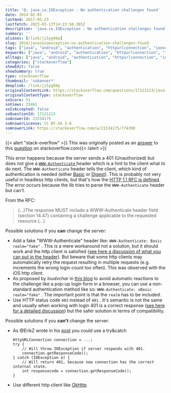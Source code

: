 ```yaml
---
title: 'Q: java.io.IOException : No authentication challenges found'
date: 2014-02-03
lastmod: 2017-05-23
lastfetch: 2023-03-13T14:23:50.385Z
description: 'java.io.IOException : No authentication challenges found'
summary: ''
aliases: [/link/ji5yg94p]
slug: 2014/javaioioexception-no-authentication-challenges-found
tags: ["java", "android", "authentication", "httpurlconnection", "ioexception"]
keywords: ["java", "android", "authentication", "httpurlconnection", "ioexception"]
alltags: ["java", "android", "authentication", "httpurlconnection", "ioexception"]
categories: ["stackoverflow"]
showEdit: false
showSummary: true
type: stackoverflow
thumbnail: 'sobanner*' 
deeplink: /link/ji5yg94p
originalContentLink: https://stackoverflow.com/questions/17121213/java-io-ioexception-no-authentication-challenges-found
originalContentType: stackoverflow
soScore: 51
soViews: 33461
soIsAccepted: false
soQuestionId: 17121213
soAnswerId: 21534175
soAnswerLicense: CC BY-SA 3.0
soAnswerLink: https://stackoverflow.com/a/21534175/774398
---
```


{{< alert "stack-overflow" >}} This was originally posted as an [answer](https://stackoverflow.com/a/21534175/774398) to this [question](https://stackoverflow.com/questions/17121213/java-io-ioexception-no-authentication-challenges-found)  on stackoverflow.com{{< /alert >}}

This error happens because the server sends a 401 (Unauthorized) but does not give a [ `WWW-Authenticate` ](https://en.wikipedia.org/wiki/List_of_HTTP_header_fields#Response_fields) header which is a hint to the client what to do next. The  `WWW-Authenticate`  header tells the client, which kind of authentication is needed (either [Basic](http://en.wikipedia.org/wiki/Basic_access_authentication) or [Digest](http://en.wikipedia.org/wiki/Digest_access_authentication)). This is probably not very useful in headless http clients, but that's how the [HTTP 1.1 RFC is defined](http://www.w3.org/Protocols/rfc2616/rfc2616-sec10.html#sec10.4.2). The error occurs because the lib tries to parse the  `WWW-Authenticate`  header but can't.

From the RFC:

> (...)The response MUST include a WWW-Authenticate header field (section 14.47) containing a challenge applicable to the requested resource.(...)

Possible solutions if you **can** change the server:

*   Add a fake "WWW-Authenticate" header like:  `WWW-Authenticate: Basic realm="fake"` . This is a mere workaround not a solution, but it should work and the http client is satisfied ([see here a discussion of what you can put in the header](https://stackoverflow.com/questions/1748374/http-401-whats-an-appropriate-www-authenticate-header-value)). But beware that some http clients may automatically retry the request resulting in multiple requests (e.g. increments the wrong login count too often). This was observed with the iOS http client.
*   As proposed by _loudvchar_ in [this blog](http://loudvchar.blogspot.com.es/2010/11/avoiding-browser-popup-for-401.html) to avoid automatic reactions to the challenge like a pop-up login form in a browser, you can use a non-standard authentication method like so:  `WWW-Authenticate: xBasic realm="fake"` . The important point is that the  `realm`  has to be included.
*   Use HTTP status code  `403`  instead of  `401` . It's semantic is not the same and usually when working with login 401 is a correct response ([see here for a detailed discussion](https://stackoverflow.com/questions/3297048/403-forbidden-vs-401-unauthorized-http-responses)) but the safer solution in terms of compatibility.

Possible solutions if you **can't** change the server:

*   As @ErikZ wrote in his [post](https://stackoverflow.com/questions/12931791/java-io-ioexception-received-authentication-challenge-is-null-in-ics-4-0-3) you could use a try&catch
    
    ```
    HttpURLConnection connection = ...;
    try {
        // Will throw IOException if server responds with 401.
        connection.getResponseCode(); 
    } catch (IOException e) {
        // Will return 401, because now connection has the correct internal state.
        int responsecode = connection.getResponseCode(); 
    }
    
    ```
    
*   Use different http client like [OkHttp](http://square.github.io/okhttp/)